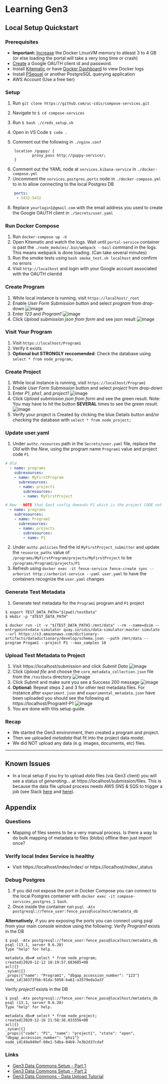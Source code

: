 # Learning Gen3

## Local Setup Quickstart

### Prerequisites
* **Important:** [Increase](https://docs.docker.com/docker-for-mac/#resources) the Docker LinuxVM memory to atleast 3 to 4 GB (or else loading the portal will take a very long time or crash)
* [Create](https://github.com/uc-cdis/compose-services#setting-up-google-oauth-client-id-for-fence) a Google OAUTH client id and password.
* Install [Kitematic](https://kitematic.com) or have [Docker Dashboard](https://docs.docker.com/desktop/dashboard/) to view Docker logs
* Install [PSequel](http://www.psequel.com) or another PostgreSQL querying application
* AWS Account (Use a free tier)

### Setup
1. Run `git clone https://github.com/uc-cdis/compose-services.git`
2. Navigate to `$ cd compose-services`
3. Run `$ bash ./creds_setup.sh`
4. Open in VS Code `$ code .`

5. Comment out the following in `./nginx.conf`
```
    location /guppy/ {
            proxy_pass http://guppy-service/;
    }
```
6. Comment out the YAML node at `services.kibana-service` in `./docker-compose.yml`
7. Uncomment the `services.postgres.ports` node in `./docker-compose.yml` to in to allow connecting to the local Postgres DB
```yaml
    ports:
     - 5432:5432
```
8. Replace `yourlogin1@gmail.com` with the email address you used to create the Google OAUTH client in `./Secrets/user.yaml`

### Run Docker Compose
1. Run `docker-compose up -d`
2. Open Kitematic and watch the logs. Wait until `portal-service` container is past the `./node_modules/.bin/webpack --bail` command in the logs. This means webpack is done loading. (Can take several minutes)
3. Run the smoke tests using `bash smoke_test.sh localhost` and confirm no errors
4. Visit `http://localhost` and login with your Google account associated with the OAUTH clientid

### Create Program
1. While local instance is running, visit `https://localhost/_root`
2. Enable _User Form Submission_ button and select _program_ from drop-down ![image](images/user_form.png)
3. Enter _123_ and _Program1_ ![image](images/user_form_1.png)
4. Click _Upload submission json from form_ and see json result ![image](images/user_form_2.png)

### Visit Your Program
1. Visit `https://localhost/Program1`
2. Verify it exists
3. **Optional but STRONGLY reccomended**: Check the database using `select * from node_program;`

### Create Project
1. While local instance is running, visit `https://localhost/Program1`
2. Enable _User Form Submission_ button and select _project_ from drop-down 
3. Enter _P1_, _phs1_, and _project1_ ![image](images/program.png)
4. Click _Upload submission json from form_ and see the green result. Note: You may have to hit the button **SEVERAL** times to see the green result. ![image](images/program_1.png)
5. Verify your project is Created by clicking the blue Details button and/or checking the database with `select * from node_project;`

### Update user.yaml
1. Under `authz.resources` path in the `Secrets/user.yaml` file, replace the _Old_ with the _New_, using the program name `Program1` value and project code `P1`
```yaml
# Old
  - name: programs
    subresources:
    - name: MyFirstProgram
      subresources:
      - name: projects
        subresources:
        - name: MyFirstProject
```

```yaml
# New - NOTE that Gen3 config demands P1 which is the project CODE not NAME
  - name: programs
    subresources:
    - name: Program1
      subresources:
      - name: projects
        subresources:
        - name: P1
```
2. Under `authz.policies` find the id `MyFirstProject_submitter` and update the `resource_paths` value of `/programs/MyFirstProgram/projects/MyFirstProject` to be `/programs/Program1/projects/P1`  
3. Refresh using `docker exec -it fence-service fence-create sync --arborist http://arborist-service --yaml user.yaml` to have the containers recognize the `user.yaml` changes 

### Generate Test Metadata
1. Generate test metadata for the `Program1` program and `P1` project
```console
$ export TEST_DATA_PATH="$(pwd)/testData"
$ mkdir -p "$TEST_DATA_PATH"

$ docker run -it -v "${TEST_DATA_PATH}:/mnt/data" --rm --name=dsim --entrypoint=data-simulator quay.io/cdis/data-simulator:master simulate --url https://s3.amazonaws.com/dictionary-artifacts/datadictionary/develop/schema.json --path /mnt/data --program Progam1 --project P1 --max_samples 10
```

### Upload Test Metadata to Project
1. Visit https://localhost/submission and click _Submit Data_
![image](images/submission.png)
2. Click _Upload file_ and choose the `core_metadata_collection.json` file from the `/testData` directory ![image](images/project_upload.png)
3. Click _Submit_ and make sure you see a Success 200 message ![image](images/project_upload_1.png)
4. **Optional:** Repeat steps 2 and 3 for other test metadata files. For instance after `experiment.json` and `experimental_metadata.json` have been uploaded you should see the following at https://localhost/Program1-P1  ![image](images/project_upload_2.png)
5. You are done with this setup guide.

### Recap
* We started the Gen3 environment, then created a program and project. 
* Then we uploaded _metadata_ that fit into the project data model. 
* We did NOT upload any data (e.g. images, documents, etc) files.

---
<!-- ### Download and configure up Gen3 Client
```console
$ ./gen3-client configure --profile=cse_profile --cred=~/Downloads/credentials.json --apiendpoint=http://localhost/
2020/12/12 14:47:41 Profile 'cse_profile' has been configured successfully.
```

A `.gen3` directory should existing in your current user directory (e.g. `/Users/<current-user>/.gen3/`. 
View your configuration using `cat /Users/<current-user>/.gen3/config `

### Verify Gen3 Client Access
Verify you have access:
```console
$ ./gen3-client auth --profile=cse_profile
2020/12/12 15:01:23 
You don't currently have access to data from any projects at http://localhost
```

If you get the above warning add the following to the end of your `Secrets/gitops.json` file. According to this [Slack post](https://cdis.slack.com/archives/CDDPLU1NU/p1607962367255400?thread_ts=1607822151.254000&cid=CDDPLU1NU) the message _You don't currently have access to data from any projects_ is misleading. 

```json
  "showArboristAuthzOnProfile": true, 
  "showFenceAuthzOnProfile": false
```

* You will need to restart the `portal-service` using `docker-compose restart portal-service` or shutdown the entire docker compose environment using `docker-compose down` and then `docker-compose up -d`

* After you log back in navigate to https://localhost/identity to verify you have access to resources
![image](images/profile.png) -->

<!-- ### Upload test data using Gen3 client

1. Use the test metadata you previously created at `/testData`
2. Run the command `gen3-client upload --profile=cse_profile --upload-path=testData/`
3. Wait for possible retries 

An example of the command and results are below. Notice that the uploads are not reliable and may take several retries. You can see a log of success and failure in `~/.gen3/logs/`

```console
$ ./gen3-client upload --profile=cse_profile --upload-path=testData/

<...snip...>

Submission Results
Finished with 0 retries | 11
Finished with 1 retry   | 0
Finished with 2 retries | 5
Finished with 3 retries | 6
Finished with 4 retries | 1
Finished with 5 retries | 2
Failed                  | 3
TOTAL                   | 28
``` -->

<!-- ### Mapping uploaded test metadata

From https://gen3.org/resources/user/gen3-client/#3-upload-data-files:
> Files that have been successfully uploaded now have a GUID associated with them, and there is also an associated record in the indexd database. However, in order for the files to show up in the data portal, the files have to be registered in the PostgreSQL database. In other words, indexd records exist for the files, but sheepdog records (that is, structured metadata in the graph model) don’t exist yet. Thus, the files aren’t yet associated with any particular program, project, or node. To create the structured data records for the files via the sheepdog service, Windmill offers a “Map My Files” UI

In the screenshot below you can see the 25 files that got uploaded. Click the _Map My Files button_
![image](images/submission.png) -->
## Known Issues
* In a local setup if you try to upload _data_ files (via Gen3 client) you will see a status of _generating..._ at https://localhost/submission/files. This is because the data file upload process needs AWS SNS & SQS to trigger a job (see Slack [here](https://cdis.slack.com/archives/CDDPLU1NU/p1580764187092100?thread_ts=1580763342.092000) and [here](https://cdis.slack.com/archives/CDDPLU1NU/p1590767430357200?thread_ts=1590733336.355100&cid=CDDPLU1NU)).

## Appendix

### Questions
* Mapping of files seems to be a very manual process. Is there a way to do bulk mapping of metadata to files (blobs) offline then just import once?

### Verify local Index Service is healthy
* Visit https://localhost/index/index/ or https://localhost/index/_status

### Debug Postgres

1. If you did not expose the port in Docker Compose you can connect to the local Postgres container with `docker exec -it compose-services_postgres_1 bash`.
2. Once inside the container run `psql -Atx postgresql://fence_user:fence_pass@localhost/metadata_db`

**Alternatively**, if you are exposing the ports you can connect using psql from your main console window using the following:
Verify _Program1_ exists in the DB
```console
$ psql -Atx postgresql://fence_user:fence_pass@localhost/metadata_db
psql (13.1, server 9.6.20)
Type "help" for help.

metadata_db=# select * from node_program;
created|2020-12-12 18:19:57.683685+00
acl|{}
_sysan|{}
_props|{"name": "Program1", "dbgap_accession_number": "123"}
node_id|38373fbb-01da-5050-ba61-a3579eda3a37
```
Verify _project1_ exists in the DB
```console
$ psql -Atx postgresql://fence_user:fence_pass@localhost/metadata_db
psql (13.1, server 9.6.20)
Type "help" for help.

metadata_db=# select * from node_project;
created|2020-12-16 21:58:36.833556+00
acl|{}
_sysan|{}
_props|{"code": "P1", "name": "project1", "state": "open", "dbgap_accession_number": "phs1"}
node_id|49a949ef-60e1-5dba-84b9-7e3b2d37cdaf
```
### Links

* [Gen3 Data Commons Setup - Part 1](https://www.youtube.com/watch?v=xM54O4aMpWY)
* [Gen3 Data Commons Setup - Part 2](https://www.youtube.com/watch?v=iMmCxnbHpGo)
* [Gen3 Data Commons - Data Upload Tutorial](https://www.youtube.com/watch?v=QxQKXlbFt00)



